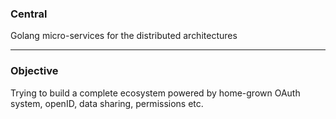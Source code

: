 ### Central

Golang micro-services for the distributed architectures

---

### Objective

Trying to build a complete ecosystem powered by home-grown OAuth system, openID, data sharing, permissions etc.
